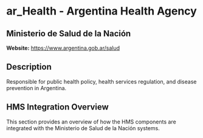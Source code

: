 # ar_Health - Argentina Health Agency

## Ministerio de Salud de la Nación

**Website:** https://www.argentina.gob.ar/salud

## Description

Responsible for public health policy, health services regulation, and disease prevention in Argentina.

## HMS Integration Overview

This section provides an overview of how the HMS components are integrated with the Ministerio de Salud de la Nación systems.
